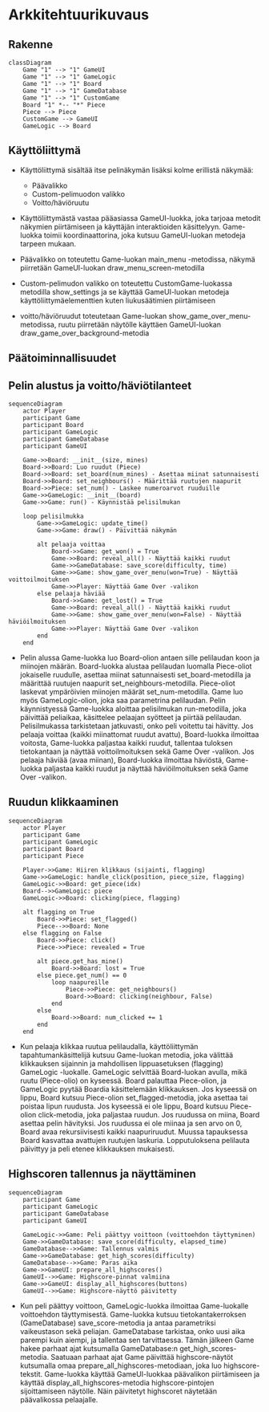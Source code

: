 # **Arkkitehtuurikuvaus**

## **Rakenne**
```mermaid
classDiagram
    Game "1" --> "1" GameUI
    Game "1" --> "1" GameLogic
    Game "1" --> "1" Board
    Game "1" --> "1" GameDatabase
    Game "1" --> "1" CustomGame
    Board "1" *-- "*" Piece
    Piece --> Piece
    CustomGame --> GameUI
    GameLogic --> Board
```

## **Käyttöliittymä**
- Käyttöliittymä sisältää itse pelinäkymän lisäksi kolme erillistä näkymää:
    - Päävalikko
    - Custom-pelimuodon valikko
    - Voitto/häviöruutu

- Käyttöliittymästä vastaa pääasiassa GameUI-luokka, joka tarjoaa metodit näkymien piirtämiseen ja käyttäjän interaktioiden käsittelyyn. Game-luokka toimii koordinaattorina, joka kutsuu GameUI-luokan metodeja tarpeen mukaan.
- Päävalikko on toteutettu Game-luokan main_menu -metodissa, näkymä piirretään GameUI-luokan draw_menu_screen-metodilla
- Custom-pelimudon valikko on toteutettu CustomGame-luokassa metodilla show_settings ja se käyttää GameUI-luokan metodeja käyttöliittymäelementtien kuten liukusäätimien piirtämiseen
- voitto/häviöruudut toteutetaan Game-luokan show_game_over_menu-metodissa, ruutu piirretään näytölle käyttäen GameUI-luokan draw_game_over_background-metodia

## **Päätoiminnallisuudet**

## **Pelin alustus ja voitto/häviötilanteet**
```mermaid
sequenceDiagram
    actor Player
    participant Game
    participant Board
    participant GameLogic
    participant GameDatabase
    participant GameUI

    Game->>Board: __init__(size, mines)
    Board->>Board: Luo ruudut (Piece)
    Board->>Board: set_board(num_mines) - Asettaa miinat satunnaisesti
    Board->>Board: set_neighbours() - Määrittää ruutujen naapurit
    Board->>Piece: set_num() - Laskee numeroarvot ruuduille
    Game->>GameLogic: __init__(board)
    Game->>Game: run() - Käynnistää pelisilmukan

    loop pelisilmukka
        Game->>GameLogic: update_time()
        Game->>Game: draw() - Päivittää näkymän

        alt pelaaja voittaa
            Board->>Game: get_won() = True
            Game->>Board: reveal_all() - Näyttää kaikki ruudut
            Game->>GameDatabase: save_score(difficulty, time)
            Game->>Game: show_game_over_menu(won=True) - Näyttää voittoilmoituksen
            Game->>Player: Näyttää Game Over -valikon
        else pelaaja häviää
            Board->>Game: get_lost() = True
            Game->>Board: reveal_all() - Näyttää kaikki ruudut
            Game->>Game: show_game_over_menu(won=False) - Näyttää häviöilmoituksen
            Game->>Player: Näyttää Game Over -valikon
        end
    end
```
- Pelin alussa Game-luokka luo Board-olion antaen sille pelilaudan koon ja miinojen määrän. Board-luokka alustaa pelilaudan luomalla Piece-oliot jokaiselle ruudulle, asettaa miinat satunnaisesti set_board-metodilla ja määrittää ruutujen naapurit set_neighbours-metodilla. Piece-oliot laskevat ympäröivien miinojen määrät set_num-metodilla. Game luo myös GameLogic-olion, joka saa parametrina pelilaudan. Pelin käynnistyessä Game-luokka aloittaa pelisilmukan run-metodilla, joka päivittää peliaikaa, käsittelee pelaajan syötteet ja piirtää pelilaudan. Pelisilmukassa tarkistetaan jatkuvasti, onko peli voitettu tai hävitty. Jos pelaaja voittaa (kaikki miinattomat ruudut avattu), Board-luokka ilmoittaa voitosta, Game-luokka paljastaa kaikki ruudut, tallentaa tuloksen tietokantaan ja näyttää voittoilmoituksen sekä Game Over -valikon. Jos pelaaja häviää (avaa miinan), Board-luokka ilmoittaa häviöstä, Game-luokka paljastaa kaikki ruudut ja näyttää häviöilmoituksen sekä Game Over -valikon.

## Ruudun klikkaaminen
```mermaid
sequenceDiagram
    actor Player
    participant Game
    participant GameLogic
    participant Board
    participant Piece

    Player->>Game: Hiiren klikkaus (sijainti, flagging)
    Game->>GameLogic: handle_click(position, piece_size, flagging)
    GameLogic->>Board: get_piece(idx)
    Board-->>GameLogic: piece
    GameLogic->>Board: clicking(piece, flagging)

    alt flagging on True
        Board->>Piece: set_flagged()
        Piece-->>Board: None
    else flagging on False
        Board->>Piece: click()
        Piece->>Piece: revealed = True

        alt piece.get_has_mine()
            Board->>Board: lost = True
        else piece.get_num() == 0
            loop naapureille
                Piece->>Piece: get_neighbours()
                Board->>Board: clicking(neighbour, False)
            end
        else
            Board->>Board: num_clicked += 1
        end
    end
```

- Kun pelaaja klikkaa ruutua pelilaudalla, käyttöliittymän tapahtumankäsittelijä kutsuu Game-luokan metodia, joka välittää klikkauksen sijainnin ja mahdollisen lippuasetuksen (flagging) GameLogic -luokalle. GameLogic selvittää Board-luokan avulla, mikä ruutu (Piece-olio) on kyseessä. Board palauttaa Piece-olion, ja GameLogic pyytää Boardia käsittelemään klikkauksen. Jos kyseessä on lippu, Board kutsuu Piece-olion set_flagged-metodia, joka asettaa tai poistaa lipun ruudusta. Jos kyseessä ei ole lippu, Board kutsuu Piece-olion click-metodia, joka paljastaa ruudun. Jos ruudussa on miina, Board asettaa pelin hävityksi. Jos ruudussa ei ole miinaa ja sen arvo on 0, Board avaa rekursiivisesti kaikki naapuriruudut. Muussa tapauksessa Board kasvattaa avattujen ruutujen laskuria. Lopputuloksena pelilauta päivittyy ja peli etenee klikkauksen mukaisesti.

## Highscoren tallennus ja näyttäminen

```mermaid
sequenceDiagram
    participant Game
    participant GameLogic
    participant GameDatabase
    participant GameUI

    GameLogic->>Game: Peli päättyy voittoon (voittoehdon täyttyminen)
    Game->>GameDatabase: save_score(difficulty, elapsed_time)
    GameDatabase-->>Game: Tallennus valmis
    Game->>GameDatabase: get_high_scores(difficulty)
    GameDatabase-->>Game: Paras aika
    Game->>GameUI: prepare_all_highscores()
    GameUI-->>Game: Highscore-pinnat valmiina
    Game->>GameUI: display_all_highscores(buttons)
    GameUI-->>Game: Highscore-näyttö päivitetty
```

- Kun peli päättyy voittoon, GameLogic-luokka ilmoittaa Game-luokalle voittoehdon täyttymisestä. Game-luokka kutsuu tietokantakerroksen (GameDatabase) save_score-metodia ja antaa parametriksi vaikeustason sekä peliajan. GameDatabase tarkistaa, onko uusi aika parempi kuin aiempi, ja tallentaa sen tarvittaessa. Tämän jälkeen Game hakee parhaat ajat kutsumalla GameDatabase:n get_high_scores-metodia. Saatuaan parhaat ajat Game päivittää highscore-näytöt kutsumalla omaa prepare_all_highscores-metodiaan, joka luo highscore-tekstit. Game-luokka käyttää GameUI-luokkaa päävalikon piirtämiseen ja käyttää display_all_highscores-metodia highscore-pintojen sijoittamiseen näytölle. Näin päivitetyt highscoret näytetään päävalikossa pelaajalle.